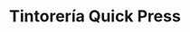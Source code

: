 ---
title: "Tintorería Quick Press"
url: /caracas/tintoreria-quick-press-londres/
shop: lavandería
---